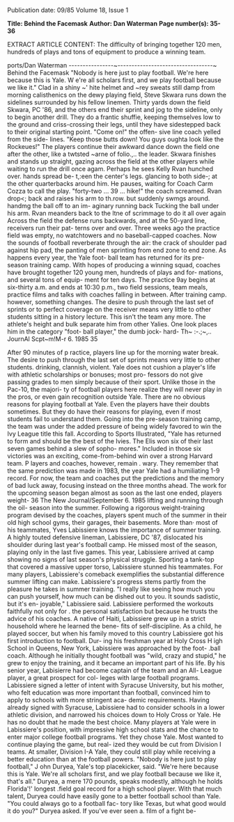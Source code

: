Publication date: 09/85
Volume 18, Issue 1

**Title: Behind the Facemask**
**Author: Dan Waterman**
**Page number(s): 35-36**

EXTRACT ARTICLE CONTENT:
The difficulty of bringing together 120 men, hundreds of plays and tons of equipment to produce a winning team.


ports/Dan Waterman 
----------------~----------------------------------~ 
Behind the Facemask 
"Nobody is here just 
to play football. 
We're here because 
this is Yale. W e're all 
scholars first, and we 
play football because 
we like it." 
Clad in a shiny ~' hite helmet and ~rey 
sweats still damp 
from 
morning 
calisthenics on the dewy playing field, 
Steve Skwara runs down the sidelines 
surrounded by his fellow linemen. 
Thirty yards down the field Skwara, 
PC '86, and the others end their sprint 
and jog to the sideline, only to begin 
another drill. They do a frantic shuffie, 
keeping themselves low to the ground 
and criss-crossing their legs, until they 
have sidestepped back to their original 
starting point. "Come on!" the offen-
sive line coach yelled from the side-
lines. "Keep those butts down! You 
guys oughta look like the Rockeues!" 
The players continue their awkward 
dance down the field one after the 
other, like a twtsted ~arne of folio.,.. the 
leader. Skwara finishes and stands up 
straight, gazing across the field at the 
other players while waiting to run the 
drill once agam. Perhaps he sees Kelly 
Rvan hunched over. hands spread be-
t\,:een the center's legs. glancing to 
both side-; at the other quarterbacks 
around him. He pauses, waiting for 
Coach Carm Cozza to call the play. 
"forty-two ... 39 ... hike!" the coach 
screamed. Rvan drop<; back and raises 
his arm to th.row. but suddenly swmgs 
around. handmg the ball off to an im-
aginary running back Tucking the 
ball under his arm. Rvan meanders 
back to the ltne of scrimmage to do it 
all over again Across the field the 
defense runs backwards, and at the 
50-yard line, receivers run their pat-
terns over and over. 
Three weeks ago the practice field 
was empty, no watchtowers and no 
baseball-capped coaches. 
Now 
the 
sounds of football reverberate through 
the air: the crack of shoulder pad 
against hip pad, the panting of men 
sprinting from end zone to end zone. 
As happens every year, the Yale foot-
ball team has returned for its pre-
season training camp. With hopes of 
producing 
a 
winning squad, 
coaches have brought together 120 
young men, hundreds of plays and for-
mations, and several tons of equip-
ment for ten days. The practice 9ay 
begins at six-thirty a.m. and ends at 
10:30 p.m., two field sessions, team 
meals, practice films and talks with 
coaches falling in between. 
After 
training camp. 
however, 
something changes. The desire to push 
through the last set of sprints or to 
perfect coverage on the receiver means 
very little to other students sitting in a 
history lecture. This isn't the team any 
more. The athlete's height and bulk 
separate him from other Yalies. One 
look places him in the category "foot-
ball player," the dumb jock- hard-
Th~ :-.;~,.. JournAl Scpt~m!M-r 6. 1985 35


After 90 minutes of p ractice, players line up for the morning water break. 
The desire to push through the last set of sprints means very little to other students. 
drinking, clannish, violent. Yale does 
not cushion a player's life with athletic 
scholarships or bonuses; most pro-
fessors do not give passing grades to 
men simply because of their sport. 
Unlike those in the Pac-10, the majori-
ty of football players here realize they 
will never play in the pros, or even 
gain recognition outside Yale. There 
are no obvious reasons for playing 
football at Yale. Even the players have 
their doubts sometimes. But they do 
have their reasons for playing, even if 
most students fail to understand them. 
Going into the pre-season training 
camp, the team was under the added 
pressure of being widely favored to win 
the Ivy League title this fall. According 
to Sports Illustrated, "Yale has returned 
to form and should be the best of the 
Ivies. The Elis won six of their last 
seven games behind a slew of sopho-
mores." Included in those six victories 
was an exciting, come-from-behind 
win over a strong Harvard team. 
P layers and coaches, however, remain . 
wary. They remember that the same 
prediction was made in 1983, the year 
Yale had a humiliating 1-9 record. 
For now, the team and coaches put 
the predictions and the memory of bad 
luck away, focusing instead on the 
three months ahead. The work for the 
upcoming season began almost as soon 
as the last one ended, players weight-
36 The New Journal/September 6. 1985 
lifting and running through the oil-
season into the summer. Following a 
rigorous weight-training program 
devised by the coaches, players spent 
much of the summer in their old high 
school gyms, 
their garages, 
their 
basements. More than· most of his 
teammates, Yves Labissiere knows the 
importance of summer training. A 
highly touted defensive lineman, 
Labissiere, DC '87, dislocated his 
shoulder during last year's football 
camp. He missed most of the season, 
playing only in the last five games. 
This year, Labissiere arrived at camp 
showing no signs of last season's 
physical struggle. Sporting a tank-top 
that covered a massive upper torso, 
Labissiere stunned his teammates. For 
many players, Labissiere's comeback 
exemplifies the substantial difference 
summer lifting can make. Labissiere's 
progress stems partly from the pleasure 
he takes in summer training. "I really 
like seeing how much you can push 
yourself, how much can be dished out 
to you. It sounds sadistic, but it's en-
joyable," Labissiere said. 
Labissiere performed the workouts 
faithfully not only for . the personal 
satisfaction but because he trusts the 
advice of his coaches. A native of 
Haiti, Labissiere grew up in a strict 
household where he learned the bene-
fits of self-discipline. As a child, he 
played soccer, but when his family 
moved to this country Labissiere got 
his first introduction to football. Dur-
ing his freshman year at Holy Cross 
H igh School in Queens, New York, 
Labissiere was approached by the foot-
.ball coach. 
Although 
he 
initially 
thought football was "wild, crazy and 
stupid," he grew to enjoy the training, 
and it became an important part of his 
life. By his senior year, Labisierre had 
become captain of the team and an All-
League player, a great prospect for col-
leges with large football programs. 
Labissiere signed a letter of intent with 
Syracuse University, but his mother, 
who felt education was more important 
than football, convinced him to apply 
to schools with more stringent aca-
demic requirements. Having already 
signed with Syracuse, Labissiere had 
to consider schools in a lower athletic 
division, and narrowed his choices 
down to Holy Cross or Yale. He has no 
doubt that he made the best choice. 
Many players at Yale were in 
Labissiere's position, with impressive 
high school stats and the chance to 
enter major college football programs. 
Yet they chose Yale. Most wanted to 
continue playing the game, but real-
ized they would be cut from Division I 
teams. At smaller, Division I-A Yale, 
they could still play while receiving a 
better education than at the football 
powers. "Nobody is here just to play 
football," J ohn Duryea, Yale's top 
placekicker, said. "We're here because 
this is Yale. We're all scholars first, and 
we play football because we like it, 
that's all." Duryea, a mere 170 pounds, 
speaks modestly, although he holds 
Florida'!' longest .field goal record for a 
high school player. With that much 
talent, Duryea could have easily gone 
to a better football school than Yale. 
"You could always go to a football fac-
tory like Texas, but what good would it 
do you?" Duryea asked. 
If you've ever seen a. film of a fight be-